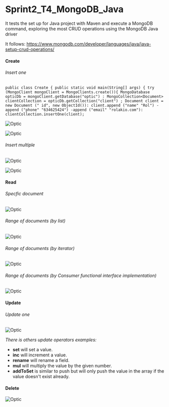 # Sprint2_T4_MongoDB_Java

It tests the set up for Java project with Maven and execute a MongoDB command, exploring the most CRUD operations using the MongoDB Java driver

It follows: https://www.mongodb.com/developer/languages/java/java-setup-crud-operations/


#### Create

###### Insert one

`public class Create {
public static void main(String[] args) {
try (MongoClient mongoClient
= MongoClients.create()){
MongoDatabase opticDb = mongoClient.getDatabase("optic") :
MongoCollection<Document> clientCollection = opticDb.getCollection("client") ;
Document client = new Document (" id", new ObjectId()):
client.append ("name"
"Rol")
-append ("phone"
"634625424")
-append ("email"
"rolakio.com"):
clientCollection.insertOne(client);`

![Optic](samples/CreateClass.png)

![Optic](samples/opticFind.png)

###### Insert multiple

![Optic](samples/CreateClassMult.png)

![Optic](samples/opticFind2.png)

#### Read

###### Specfic document

![Optic](samples/ReadSpecific.png)

###### Range of documents (by list)

![Optic](samples/ReadRange.png)

###### Range of documents (by iterator)

![Optic](samples/ReadRangeIterator.png)

###### Range of documents (by Consumer functional interface implementation)

![Optic](samples/ReadRangeConsumer.png)


#### Update

###### Update one

![Optic](samples/UpdateOne.png)

_There is others update operators examples:_
- **set** will set a value.
- **inc** will increment a value.
- **rename** will rename a field.
- **mul** will multiply the value by the given number.
- **addToSet** is similar to push but will only push the value in the array if the value doesn't exist already.


#### Delete

![Optic](samples/DeleteOne.png)